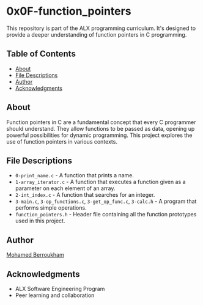# 0x0F-function_pointers

This repository is part of the ALX programming curriculum. It's designed to provide a deeper understanding of function pointers in C programming.

## Table of Contents

- [About](#about)
- [File Descriptions](#file-descriptions)
- [Author](#author)
- [Acknowledgments](#acknowledgments)

## About

Function pointers in C are a fundamental concept that every C programmer should understand. They allow functions to be passed as data, opening up powerful possibilities for dynamic programming. This project explores the use of function pointers in various contexts.

## File Descriptions

- `0-print_name.c` - A function that prints a name.
- `1-array_iterator.c` - A function that executes a function given as a parameter on each element of an array.
- `2-int_index.c` - A function that searches for an integer.
- `3-main.c`, `3-op_functions.c`, `3-get_op_func.c`, `3-calc.h` - A program that performs simple operations.
- `function_pointers.h` - Header file containing all the function prototypes used in this project.

## Author

[Mohamed Berroukham](mailto:mberrouk@student.1337.ma)

## Acknowledgments

- ALX Software Engineering Program
- Peer learning and collaboration

